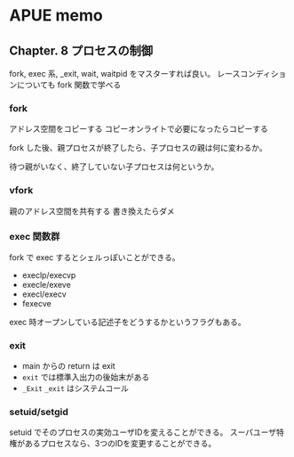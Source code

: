 # APUE memo

## Chapter. 8 プロセスの制御

fork, exec 系, _exit, wait, waitpid をマスターすれば良い。
レースコンディションについても fork 関数で学べる

### fork

アドレス空間をコピーする
コピーオンライトで必要になったらコピーする

fork した後、親プロセスが終了したら、子プロセスの親は何に変わるか。

待つ親がいなく、終了していない子プロセスは何というか。

### vfork

親のアドレス空間を共有する
書き換えたらダメ

### exec 関数群

fork で exec するとシェルっぽいことができる。

* execlp/execvp
* execle/exeve
* execl/execv
* fexecve

exec 時オープンしている記述子をどうするかというフラグもある。

### exit

* main からの return は exit
* `exit` では標準入出力の後始末がある
* `_Exit`
`_exit` はシステムコール

### setuid/setgid

setuid でそのプロセスの実効ユーザIDを変えることができる。
スーパユーザ特権があるプロセスなら、3つのIDを変更することができる。
<!--stackedit_data:
eyJoaXN0b3J5IjpbMjg3NTc4MTYwLC0xMDg1MjU0OTgyXX0=
-->